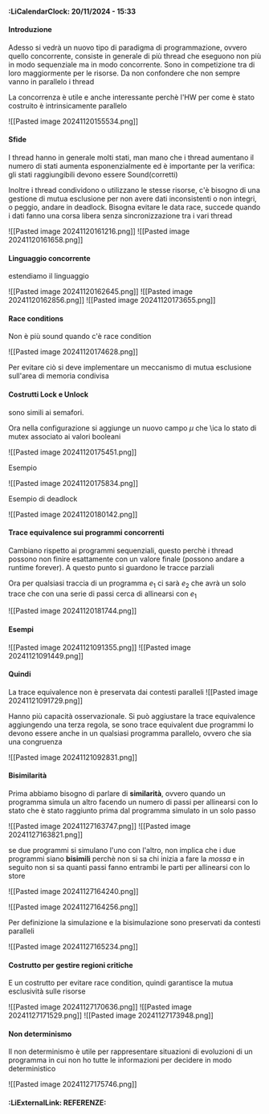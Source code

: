 #### :LiCalendarClock:  20/11/2024 - 15:33

#### Introduzione

Adesso si vedrà un nuovo tipo di paradigma di programmazione, ovvero quello concorrente, consiste in generale di più thread che eseguono non più in modo sequenziale ma in modo concorrente. Sono in competizione tra di loro maggiormente per le risorse. Da non confondere che non sempre vanno in parallelo i thread 

La concorrenza è utile e anche interessante perchè l'HW per come è stato costruito è intrinsicamente parallelo

![[Pasted image 20241120155534.png]]

#### Sfide

I thread hanno in generale molti stati, man mano che i thread aumentano il numero di stati aumenta esponenzialmente ed è importante per la verifica: gli stati raggiungibili devono essere Sound(corretti)

Inoltre i thread condividono o utilizzano le stesse risorse, c'è bisogno di una gestione di mutua esclusione per non avere dati inconsistenti o non integri, o peggio, andare in deadlock. Bisogna evitare le data race, succede quando i dati fanno una corsa libera senza sincronizzazione tra i vari thread

![[Pasted image 20241120161216.png]]
![[Pasted image 20241120161658.png]]

#### Linguaggio concorrente

estendiamo il linguaggio

![[Pasted image 20241120162645.png]]
![[Pasted image 20241120162856.png]]
![[Pasted image 20241120173655.png]]

#### Race conditions

Non è più sound quando c'è race condition

![[Pasted image 20241120174628.png]]

Per evitare ciò si deve implementare un meccanismo di mutua esclusione sull'area di memoria condivisa

#### Costrutti Lock e Unlock

sono simili ai semafori.

Ora nella configurazione si aggiunge un nuovo campo $\mu$ che \ica lo stato di mutex associato ai valori booleani

![[Pasted image 20241120175451.png]]

Esempio

![[Pasted image 20241120175834.png]]

Esempio di deadlock

![[Pasted image 20241120180142.png]]

#### Trace equivalence sui programmi concorrenti

Cambiano rispetto ai programmi sequenziali, questo perchè i thread possono non finire esattamente con un valore finale (possono andare a runtime forever). A questo punto si guardono le tracce parziali

Ora per qualsiasi traccia di un programma $e_1$ ci sarà $e_2$ che avrà un solo trace che con una serie di passi cerca di allinearsi con $e_1$ 

![[Pasted image 20241120181744.png]]

#### Esempi

![[Pasted image 20241121091355.png]]
![[Pasted image 20241121091449.png]]

#### Quindi

La trace equivalence non è preservata dai contesti paralleli
![[Pasted image 20241121091729.png]]

Hanno più capacità osservazionale. Si può aggiustare la trace equivalence aggiungendo una terza regola, se sono trace equivalent due programmi lo devono essere anche in un qualsiasi programma parallelo, ovvero che sia una congruenza

![[Pasted image 20241121092831.png]]

#### Bisimilarità

Prima abbiamo bisogno di parlare di **similarità**, ovvero quando un programma simula un altro facendo un numero di passi per allinearsi con lo stato che è stato raggiunto prima dal programma simulato in un solo passo

![[Pasted image 20241127163747.png]]
![[Pasted image 20241127163821.png]]

se due programmi si simulano l'uno con l'altro, non implica che i due programmi siano **bisimili** perchè non si sa chi inizia a fare la _mossa_ e in seguito non si sa quanti passi fanno entrambi le parti per allinearsi con lo store

![[Pasted image 20241127164240.png]]

![[Pasted image 20241127164256.png]]

Per definizione la simulazione e la bisimulazione sono preservati da contesti paralleli

![[Pasted image 20241127165234.png]]

#### Costrutto per gestire regioni critiche

E un costrutto per evitare race condition, quindi garantisce la mutua esclusività sulle risorse

![[Pasted image 20241127170636.png]]
![[Pasted image 20241127171529.png]]
![[Pasted image 20241127173948.png]]

#### Non determinismo

Il non determinismo è utile per rappresentare situazioni di evoluzioni di un programma in cui non ho tutte le informazioni per decidere in modo deterministico

![[Pasted image 20241127175746.png]]
#### :LiExternalLink: REFERENZE: